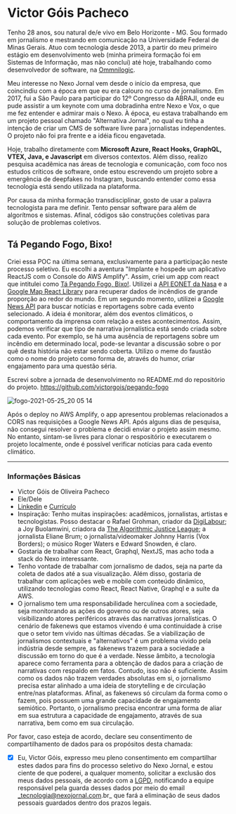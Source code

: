 # Victor Góis Pacheco

Tenho 28 anos, sou natural de/e vivo em Belo Horizonte - MG. Sou formado em jornalismo e mestrando em comunicação na Universidade Federal de Minas Gerais. Atuo com tecnologia desde 2013, a partir do meu primeiro estágio em desenvolvimento web (minha primeira formação foi em Sistemas de Informação, mas não conclui) até hoje, trabalhando como desenvolvedor de software, na [Ommnilogic](https://omnilogic.com.br/).
<p> Meu interesse no Nexo Jornal vem desde o início da empresa, que coincindiu com a época em que eu era calouro no curso de jornalismo. Em 2017, fui a São Paulo para participar do 12º Congresso da ABRAJI, onde eu pude assistir a um keynote com uma dobradinha entre Nexo e Vox, o que me fez entender e admirar mais o Nexo. À época, eu estava trabalhando em um projeto pessoal chamado "Alternativa Jornal", no qual eu tinha a intenção de criar um CMS de software livre para jornalistas independentes. O projeto não foi pra frente e a idéia ficou engavetada. </p>

Hoje, trabalho diretamente com **Microsoft Azure, React Hooks, GraphQL, VTEX, Java, e Javascript** em diversos contextos. Além disso, realizo pesquisa acadêmica nas áreas de tecnologia e comunicação, com foco nos estudos críticos de software, onde estou escrevendo um projeto sobre a emergência de deepfakes no Instagram, buscando entender como essa tecnologia está sendo utilizada na plataforma.

Por causa da minha formação transdisciplinar, gosto de usar a palavra tecnologista para me definir. Tento pensar software para além de algorítmos e sistemas. Afinal, códigos são construções coletivas para solução de problemas coletivos.

## Tá Pegando Fogo, Bixo!

Criei essa POC na última semana, exclusivamente para a participação neste processo seletivo. Eu escolhi a aventura "Implante e hospede um aplicativo ReactJS com o Console do AWS Amplify". Assim, criei um app com react que intitulei como [Tá Pegando Fogo, Bixo!](https://github.com/victorgois/pegando-fogo). Utilizei a [API EONET da Nasa](https://eonet.sci.gsfc.nasa.gov/docs/v2.1) e a [Google Map React Library](https://github.com/google-map-react/google-map-react) para recuperar dados de incêndios de grande proporção ao redor do mundo. Em um segundo momento, utilizei a [Google News API](https://newsapi.org/s/google-news-br-api) para buscar notícias e reportagens sobre cada evento selecionado. A ideia é monitorar, além dos eventos climáticos, o comportamento da imprensa com relação a estes acontecimentos. Assim, podemos verificar que tipo de narrativa jornalística está sendo criada sobre cada evento. Por exemplo, se há uma ausência de reportagens sobre um incêndio em determinado local, pode-se levantar a discussão sobre o por quê desta história não estar sendo coberta. Utilizo o meme do faustão como o nome do projeto como forma de, através do humor, criar engajamento para uma questão séria.

Escrevi sobre a jornada de desenvolvimento no README.md do repositório do projeto. https://github.com/victorgois/pegando-fogo

![fogo-2021-05-25_20 05 14](https://user-images.githubusercontent.com/11762580/119682937-a95f7f80-be19-11eb-99d4-4ef2b6b754c9.gif)

Após o deploy no AWS Amplify, o app apresentou problemas relacionados a CORS nas requisições a Google News API. Após alguns dias de pesquisa, não consegui resolver o problema e decidi enviar o projeto assim mesmo. No entanto, sintam-se livres para clonar o respositório e executarem o projeto localmente, onde é possível verificar notícias para cada evento climático.

----

### Informações Básicas

- Victor Góis de Oliveira Pacheco
- Ele/Dele
- [Linkedin](https://www.linkedin.com/in/victorgoisp/) e [Currículo](https://victorgois.com/pt/quem/)
- Inspiração: Tenho muitas inspirações: acadêmicos, jornalistas, artistas e tecnologistas. Posso destacar o Rafael Grohman, criador da [DigiLabour](https://digilabour.com.br/); a Joy Buolamwini, criadora da [The Algorithmic Justice League](https://www.linkedin.com/company/ajlunited/); a jornalista Eliane Brum; o jornalista/videomaker Johnny Harris (Vox Borders); o músico Roger Waters e Edward Snowden, é claro.
- Gostaria de trabalhar com React, Graphql, NextJS, mas acho toda a stack do Nexo interessante.
- Tenho vontade de trabalhar com jornalismo de dados, seja na parte da coleta de dados até a sua visualização. Além disso, gostaria de trabalhar com aplicações web e mobile com conteúdo dinâmico, utilizando tecnologias como React, React Native, Graphql e a suíte da AWS.
- O jornalismo tem uma responsabilidade herculínea com a sociedade, seja monitorando as ações do governo ou de outros atores, seja visibilizando atores periféricos através das narrativas jornalísticas. O cenário de fakenews que estamos vivendo é uma continuidade à crise que o setor tem vivido nas últimas décadas. Se a viabilização de jornalismos contextuais e "alternativos" é um problema vivido pela indústria desde sempre, as fakenews trazem para a sociedade a discussão em torno do que é a verdade. Nesse âmbito, a tecnologia aparece como ferramenta para a obtenção de dados para a criação de narrativas com respaldo em fatos. Contudo, isso não é suficiente. Assim como os dados não trazem verdades absolutas em si, o jornalismo precisa estar alinhado a uma ideia de storytelling e de circulação entre/nas plataformas. Afinal, as fakenews só circulam da forma como o fazem, pois possuem uma grande capacidade de engajamento semiótico. Portanto, o jornalismo precisa encontrar uma forma de aliar em sua estrutura a capacidade de engajamento, através de sua narrativa, bem como em sua circulação.

Por favor, caso esteja de acordo, declare seu consentimento de compartilhamento de dados para os propósitos desta chamada:

- [x] Eu, Victor Góis, expresso meu pleno consentimento em compartilhar estes dados para fins do processo seletivo do Nexo Jornal, e estou ciente de que poderei, a qualquer momento, solicitar a exclusão dos meus dados pessoais, de acordo com a [LGPD](http://www.planalto.gov.br/ccivil_03/_ato2015-2018/2018/lei/l13709.htm), notificando a equipe responsável pela guarda desses dados por meio do email _tecnologia@nexojornal.com.br_ que fará a eliminação de seus dados pessoais guardados dentro dos prazos legais.

